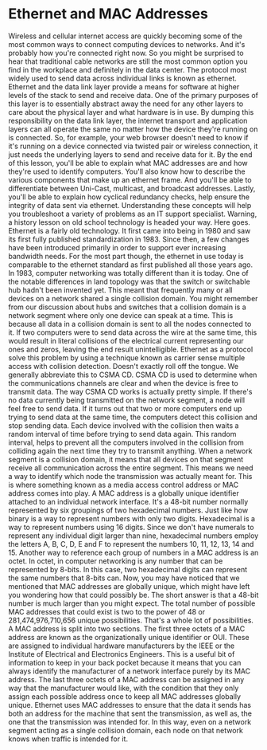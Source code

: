 # Ethernet and MAC Addresses

Wireless and cellular internet access are quickly becoming some of the most common ways to connect computing devices to networks. And it's probably how you're connected right now. So you might be surprised to hear that traditional cable networks are still the most common option you find in the workplace and definitely in the data center. The protocol most widely used to send data across individual links is known as ethernet. Ethernet and the data link layer provide a means for software at higher levels of the stack to send and receive data. One of the primary purposes of this layer is to essentially abstract away the need for any other layers to care about the physical layer and what hardware is in use. By dumping this responsibility on the data link layer, the internet transport and application layers can all operate the same no matter how the device they're running on is connected. So, for example, your web browser doesn't need to know if it's running on a device connected via twisted pair or wireless connection, it just needs the underlying layers to send and receive data for it. By the end of this lesson, you'll be able to explain what MAC addresses are and how they're used to identify computers. You'll also know how to describe the various components that make up an ethernet frame. And you'll be able to differentiate between Uni-Cast, multicast, and broadcast addresses. Lastly, you'll be able to explain how cyclical redundancy checks, help ensure the integrity of data sent via ethernet. Understanding these concepts will help you troubleshoot a variety of problems as an IT support specialist. Warning, a history lesson on old school technology is headed your way. Here goes. Ethernet is a fairly old technology. It first came into being in 1980 and saw its first fully published standardization in 1983. Since then, a few changes have been introduced primarily in order to support ever increasing bandwidth needs. For the most part though, the ethernet in use today is comparable to the ethernet standard as first published all those years ago. In 1983, computer networking was totally different than it is today. One of the notable differences in land topology was that the switch or switchable hub hadn't been invented yet. This meant that frequently many or all devices on a network shared a single collision domain. You might remember from our discussion about hubs and switches that a collision domain is a network segment where only one device can speak at a time. This is because all data in a collision domain is sent to all the nodes connected to it. If two computers were to send data across the wire at the same time, this would result in literal collisions of the electrical current representing our ones and zeros, leaving the end result unintelligible. Ethernet as a protocol solve this problem by using a technique known as carrier sense multiple access with collision detection. Doesn't exactly roll off the tongue. We generally abbreviate this to CSMA CD. CSMA CD is used to determine when the communications channels are clear and when the device is free to transmit data. The way CSMA CD works is actually pretty simple. If there's no data currently being transmitted on the network segment, a node will feel free to send data. If it turns out that two or more computers end up trying to send data at the same time, the computers detect this collision and stop sending data. Each device involved with the collision then waits a random interval of time before trying to send data again. This random interval, helps to prevent all the computers involved in the collision from colliding again the next time they try to transmit anything. When a network segment is a collision domain, it means that all devices on that segment receive all communication across the entire segment. This means we need a way to identify which node the transmission was actually meant for. This is where something known as a media access control address or MAC address comes into play. A MAC address is a globally unique identifier attached to an individual network interface. It's a 48-bit number normally represented by six groupings of two hexadecimal numbers. Just like how binary is a way to represent numbers with only two digits. Hexadecimal is a way to represent numbers using 16 digits. Since we don't have numerals to represent any individual digit larger than nine, hexadecimal numbers employ the letters A, B, C, D, E and F to represent the numbers 10, 11, 12, 13, 14 and 15. Another way to reference each group of numbers in a MAC address is an octet. In octet, in computer networking is any number that can be represented by 8-bits. In this case, two hexadecimal digits can represent the same numbers that 8-bits can. Now, you may have noticed that we mentioned that MAC addresses are globally unique, which might have left you wondering how that could possibly be. The short answer is that a 48-bit number is much larger than you might expect. The total number of possible MAC addresses that could exist is two to the power of 48 or 281,474,976,710,656 unique possibilities. That's a whole lot of possibilities. A MAC address is split into two sections. The first three octets of a MAC address are known as the organizationally unique identifier or OUI. These are assigned to individual hardware manufacturers by the IEEE or the Institute of Electrical and Electronics Engineers. This is a useful bit of information to keep in your back pocket because it means that you can always identify the manufacturer of a network interface purely by its MAC address. The last three octets of a MAC address can be assigned in any way that the manufacturer would like, with the condition that they only assign each possible address once to keep all MAC addresses globally unique. Ethernet uses MAC addresses to ensure that the data it sends has both an address for the machine that sent the transmission, as well as, the one that the transmission was intended for. In this way, even on a network segment acting as a single collision domain, each node on that network knows when traffic is intended for it.
